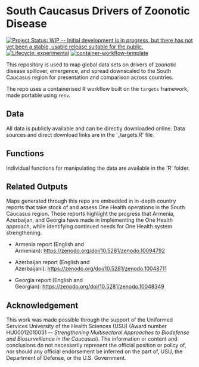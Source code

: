 <!-- README.md is generated from README.Rmd. Please edit that file -->

# South Caucasus Drivers of Zoonotic Disease

<!-- badges: start -->

[![Project Status: WIP -- Initial development is in progress, but there has not yet been a stable, usable release suitable for the public.](https://www.repostatus.org/badges/latest/wip.svg)](https://www.repostatus.org/#wip) [![Lifecycle: experimental](https://img.shields.io/badge/lifecycle-experimental-orange.svg)](https://lifecycle.r-lib.org/articles/stages.html#experimental) [![container-workflow-template](https://github.com/ecohealthalliance/container-template/actions/workflows/container-workflow-template.yml/badge.svg)](https://github.com/ecohealthalliance/container-template/actions/workflows/container-workflow-template.yml)

<!-- badges: end -->

This repository is used to map global data sets on drivers of zoonotic disease spillover, emergence, and spread downscaled to the South Caucasus region for presentation and comparison across countries.

The repo uses a containerised R workflow built on the `targets` framework, made portable using `renv`.

## Data

All data is publicly available and can be directly downloaded online. Data sources and direct download links are in the '\_targets.R' file.

## Functions

Individual functions for manipulating the data are available in the 'R' folder.

## Related Outputs

Maps generated through this repo are embedded in in-depth country reports that take stock of and assess One Health operations in the South Caucasus region. These reports highlight the progress that Armenia, Azerbaijan, and Georgia have made in implementing the One Health approach, while identifying continued needs for One Health system strengthening.

-   Armenia report (English and Armenian): <https://zenodo.org/doi/10.5281/zenodo.10094792>

-   Azerbaijan report (English and Azerbaijani): <https://zenodo.org/doi/10.5281/zenodo.10048711>

-   Georgia report (English and Georgian): <https://zenodo.org/doi/10.5281/zenodo.10048349>

## Acknowledgement

This work was made possible through the support of the Uniformed Services University of the Health Sciences (USU) (Award number HU00012010031 -- *Strengthening Multisectoral Approaches to Biodefense and Biosurveillance in the Caucasus*). The information or content and conclusions do not necessarily represent the official position or policy of, nor should any official endorsement be inferred on the part of, USU, the Department of Defense, or the U.S. Government.
